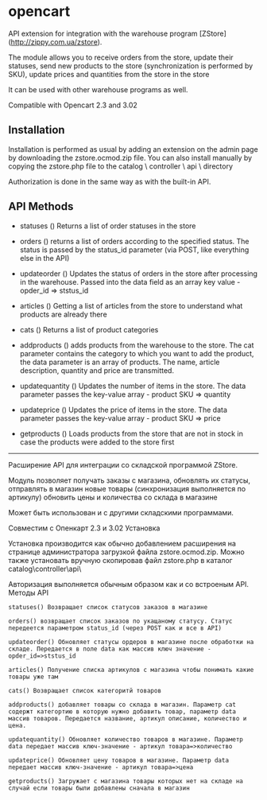 # opencart
API extension for integration with the warehouse program [ZStore] (http://zippy.com.ua/zstore).

The module allows you to receive orders from the store, update their statuses, send new products to the store (synchronization is performed by SKU), update prices and quantities from the store in the store

It can be used with other warehouse programs as well.

Compatible with Opencart 2.3 and 3.02


## Installation
 Installation is performed as usual by adding an extension on the admin page by downloading the zstore.ocmod.zip file.
 You can also install manually by copying the zstore.php file to the catalog \ controller \ api \ directory


 Authorization is done in the same way as with the built-in API.

## API Methods
* statuses ()
Returns a list of order statuses in the store
* orders ()
returns a list of orders according to the specified status. The status is passed by the status_id parameter (via POST, like everything else in the API)
* updateorder () Updates the status of orders in the store after processing in the warehouse. Passed into the data field as an array key value - opder_id => ststus_id
* articles () Getting a list of articles from the store to understand what products are already there
* cats () Returns a list of product categories
* addproducts () adds products from the warehouse to the store. The cat parameter contains the category to which you want to add the product,
the data parameter is an array of products. The name, article description, quantity and price are transmitted.
* updatequantity () Updates the number of items in the store. The data parameter passes the key-value array - product SKU => quantity
* updateprice () Updates the price of items in the store. The data parameter passes the key-value array - product SKU => price

* getproducts () Loads products from the store that are not in stock in case the products were added to the store first

--------------------
Расширение API для интеграции со складской программой ZStore.

Модуль позволяет получать заказы с магазина, обновлять их статусы, отправлять в магазин новые товары (синхронизация выполняется по артикулу) обновить цены и количества со склада в магазине

Может быть использован и с другими складскими программами.

Совместим с Опенкарт 2.3 и 3.02
Установка

Установка производится как обычно добавлением расширения на странице администратора загрузкой файла zstore.ocmod.zip. Можно также установать вручную скопировав файл zstore.php в каталог catalog\controller\api\

Авторизация выполняется обычным образом как и со встроеным API.
Методы API

    statuses() Возвращает список статусов заказов в магазине

    orders() возвращает список заказов по укащаному статусу. Статус передеется параметром status_id (через POST как и все в API)

    updateorder() Обновляет статусы ордеров в магазине после обработки на складе. Передается в поле data как массив ключ значение - opder_id=>ststus_id

    articles() Получение списка артикулов с магазина чтобы понимать какие товары уже там

    cats() Возвращает список категоритй товаров

    addproducts() добавляет товары со склада в магазин. Параметр cat содержт категортию в которую нужно добавить товар, параметр data массив товаров. Передается название, артикул описание, количество и цена.

    updatequantity() Обновляет количество товаров в магазине. Параметр data передает массив ключ-значение - артикул товара=>количество

    updateprice() Обновляет цену товаров в магазине. Параметр data передает массив ключ-значение - артикул товара=>цена

    getproducts() Загружает с магазина товары которых нет на складе на случай если товары были добавлены сначала в магазин
